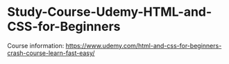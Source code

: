 # Study-Course-Udemy-HTML-and-CSS-for-Beginners
Course information: https://www.udemy.com/html-and-css-for-beginners-crash-course-learn-fast-easy/
